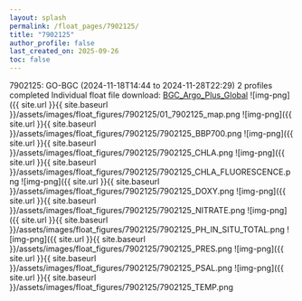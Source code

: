 ```yaml
---
layout: splash
permalink: /float_pages/7902125/
title: "7902125"
author_profile: false
last_created_on: 2025-09-26
toc: false
---
```

 
7902125: GO-BGC (2024-11-18T14:44 to 2024-11-28T22:29)
2 profiles completed
Individual float file download: [BGC_Argo_Plus_Global](https://ftp.soest.hawaii.edu/bgc_argo_plus/Individual_Floats/outliers_removed/7902125_Sprof_processed.nc)
![img-png]({{ site.url }}{{ site.baseurl }}/assets/images/float_figures/7902125/01_7902125_map.png
![img-png]({{ site.url }}{{ site.baseurl }}/assets/images/float_figures/7902125/7902125_BBP700.png
![img-png]({{ site.url }}{{ site.baseurl }}/assets/images/float_figures/7902125/7902125_CHLA.png
![img-png]({{ site.url }}{{ site.baseurl }}/assets/images/float_figures/7902125/7902125_CHLA_FLUORESCENCE.png
![img-png]({{ site.url }}{{ site.baseurl }}/assets/images/float_figures/7902125/7902125_DOXY.png
![img-png]({{ site.url }}{{ site.baseurl }}/assets/images/float_figures/7902125/7902125_NITRATE.png
![img-png]({{ site.url }}{{ site.baseurl }}/assets/images/float_figures/7902125/7902125_PH_IN_SITU_TOTAL.png
![img-png]({{ site.url }}{{ site.baseurl }}/assets/images/float_figures/7902125/7902125_PRES.png
![img-png]({{ site.url }}{{ site.baseurl }}/assets/images/float_figures/7902125/7902125_PSAL.png
![img-png]({{ site.url }}{{ site.baseurl }}/assets/images/float_figures/7902125/7902125_TEMP.png
